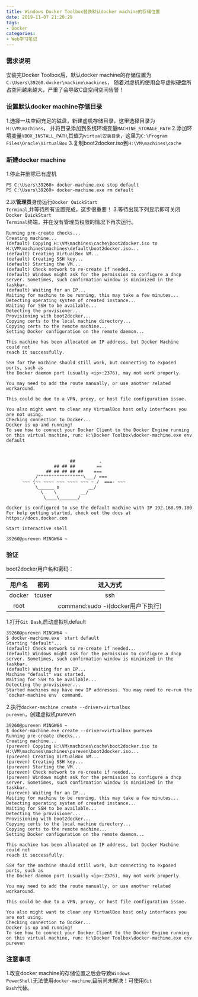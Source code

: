 ```yaml
---
title: Windows Docker Toolbox替换默认docker machine的存储位置
date: 2019-11-07 21:20:29
tags:
- Docker
categories:
- Web学习笔记
---
```


### 需求说明 ###
安装完Docker Toolbox后，默认docker machine的存储位置为<code>C:\Users\39260\.docker\machine\machines</code>，
随着对虚机的使用会导虚拟硬盘所占空间越来越大，严重了会导致C盘空间空间告警！

<!-- more -->

### 设置默认docker machine存储目录 ###
1.选择一块空间充足的磁盘，新建虚机存储目录，这里选择目录为<code>H:\VM\machines</code>，
并将目录添加到系统环境变量<code>MACHINE_STORAGE_PATH</code>
2.添加环境变量<code>VBOX_INSTALL_PATH</code>,其值为<code>virtual安装目录</code>，这里为<code>C:\Program Files\Oracle\VirtualBox</code>
3.复制boot2docker.iso到<code>H:\VM\machines\cache</code>

### 新建docker machine ###
1.停止并删除已有虚机
```
PS C:\Users\39260> docker-machine.exe stop default
PS C:\Users\39260> docker-machine.exe rm default
```
2.以**管理员**身份运行<code>Docker QuickStart Terminal</code>,并等待所有设置完成，这步很重要！
3.等待出现下列显示即可关闭<code>Docker QuickStart Terminal</code>终端，并在没有管理员权限的情况下再次运行。
```
Running pre-create checks...
Creating machine...
(default) Copying H:\VM\machines\cache\boot2docker.iso to H:\VM\machines\machines\default\boot2docker.iso...
(default) Creating VirtualBox VM...
(default) Creating SSH key...
(default) Starting the VM...
(default) Check network to re-create if needed...
(default) Windows might ask for the permission to configure a dhcp server. Sometimes, such confirmation window is minimized in the taskbar.
(default) Waiting for an IP...
Waiting for machine to be running, this may take a few minutes...
Detecting operating system of created instance...
Waiting for SSH to be available...
Detecting the provisioner...
Provisioning with boot2docker...
Copying certs to the local machine directory...
Copying certs to the remote machine...
Setting Docker configuration on the remote daemon...

This machine has been allocated an IP address, but Docker Machine could not
reach it successfully.

SSH for the machine should still work, but connecting to exposed ports, such as
the Docker daemon port (usually <ip>:2376), may not work properly.

You may need to add the route manually, or use another related workaround.

This could be due to a VPN, proxy, or host file configuration issue.

You also might want to clear any VirtualBox host only interfaces you are not using.
Checking connection to Docker...
Docker is up and running!
To see how to connect your Docker Client to the Docker Engine running on this virtual machine, run: H:\Docker Toolbox\docker-machine.exe env default



                        ##         .
                  ## ## ##        ==
               ## ## ## ## ##    ===
           /"""""""""""""""""\___/ ===
      ~~~ {~~ ~~~~ ~~~ ~~~~ ~~~ ~ /  ===- ~~~
           \______ o           __/
             \    \         __/
              \____\_______/

docker is configured to use the default machine with IP 192.168.99.100
For help getting started, check out the docs at https://docs.docker.com

Start interactive shell

39260@pureven MINGW64 ~
```

### 验证 ###
boot2docker用户名和密码：

| 用户名 | 密码 | 进入方式 |
| :----: | :----: | :----:|
| docker | tcuser | ssh |
| root |  | command:sudo -i(docker用户下执行) |

1.打开<code>Git Bash</code>,启动虚拟机default
```
39260@pureven MINGW64 ~
$ docker-machine.exe  start default
Starting "default"...
(default) Check network to re-create if needed...
(default) Windows might ask for the permission to configure a dhcp server. Sometimes, such confirmation window is minimized in the taskbar.
(default) Waiting for an IP...
Machine "default" was started.
Waiting for SSH to be available...
Detecting the provisioner...
Started machines may have new IP addresses. You may need to re-run the `docker-machine env` command.

```
2.执行<code>docker-machine create --driver=virtualbox pureven</code>，创建虚拟机pureven
```
39260@pureven MINGW64 ~
$ docker-machine.exe create --driver=virtualbox pureven
Running pre-create checks...
Creating machine...
(pureven) Copying H:\VM\machines\cache\boot2docker.iso to H:\VM\machines\machines\pureven\boot2docker.iso...
(pureven) Creating VirtualBox VM...
(pureven) Creating SSH key...
(pureven) Starting the VM...
(pureven) Check network to re-create if needed...
(pureven) Windows might ask for the permission to configure a dhcp server. Sometimes, such confirmation window is minimized in the taskbar.
(pureven) Waiting for an IP...
Waiting for machine to be running, this may take a few minutes...
Detecting operating system of created instance...
Waiting for SSH to be available...
Detecting the provisioner...
Provisioning with boot2docker...
Copying certs to the local machine directory...
Copying certs to the remote machine...
Setting Docker configuration on the remote daemon...

This machine has been allocated an IP address, but Docker Machine could not
reach it successfully.

SSH for the machine should still work, but connecting to exposed ports, such as
the Docker daemon port (usually <ip>:2376), may not work properly.

You may need to add the route manually, or use another related workaround.

This could be due to a VPN, proxy, or host file configuration issue.

You also might want to clear any VirtualBox host only interfaces you are not using.
Checking connection to Docker...
Docker is up and running!
To see how to connect your Docker Client to the Docker Engine running on this virtual machine, run: H:\Docker Toolbox\docker-machine.exe env pureven

```

### 注意事项 ###
1.改变docker machine的存储位置之后会导致<code>Windows PowerShell</code>无法使用<code>docker-machine</code>,目前尚未解决！可使用<code>Git Bash</code>代替。
